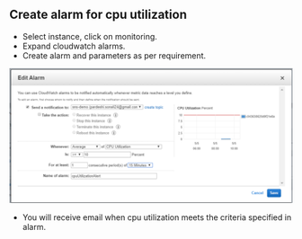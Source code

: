 ## Create alarm for cpu utilization

- Select instance, click on monitoring.
- Expand cloudwatch alarms.
- Create alarm and parameters as per requirement.

![Security group](images/alarm.png)
	

- You will receive email when cpu utilization meets the criteria specified in alarm.
